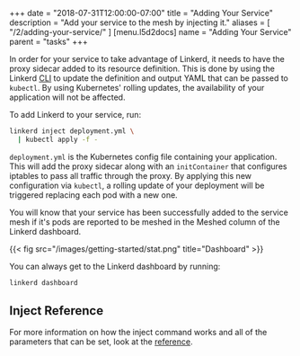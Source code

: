 +++
date = "2018-07-31T12:00:00-07:00"
title = "Adding Your Service"
description = "Add your service to the mesh by injecting it."
aliases = [
  "/2/adding-your-service/"
]
[menu.l5d2docs]
  name = "Adding Your Service"
  parent = "tasks"
+++

In order for your service to take advantage of Linkerd, it needs to have the
proxy sidecar added to its resource definition. This is done by using the
Linkerd [CLI](/2/reference/architecture/#cli) to update the definition
and output YAML that can be passed to `kubectl`. By using Kubernetes' rolling
updates, the availability of your application will not be affected.

To add Linkerd to your service, run:

```bash
linkerd inject deployment.yml \
  | kubectl apply -f -
```

`deployment.yml` is the Kubernetes config file containing your
application. This will add the proxy sidecar along with an `initContainer` that
configures iptables to pass all traffic through the proxy. By applying this new
configuration via `kubectl`, a rolling update of your deployment will be
triggered replacing each pod with a new one.

You will know that your service has been successfully added to the service mesh
if it's pods are reported to be meshed in the Meshed column of the Linkerd
dashboard.

{{< fig src="/images/getting-started/stat.png" title="Dashboard" >}}

You can always get to the Linkerd dashboard by running:

```bash
linkerd dashboard
```

## Inject Reference

For more information on how the inject command works and all of the parameters
that can be set, look at the [reference](/2/reference/cli/inject/).
